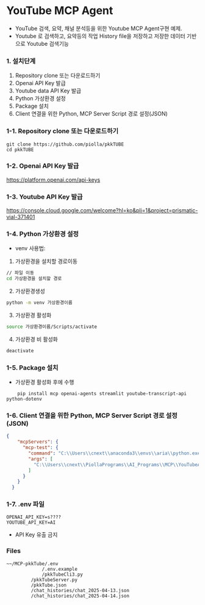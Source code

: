 # YouTube MCP Agent 
- YouTube 검색, 요약, 채널 분석등을 위한 Youtube MCP Agent구현 예제.
- Youtube 로 검색하고, 요약등의 작업 History file을 저장하고 저장한 데이터 기반으로 Youtube 검색기능


### 1. 설치단계  
1) Repository clone 또는 다운로드하기
2) Openai API Key 발급
3) Youtube data API Key 발급
4) Python 가상환경 설정
5) Package 설치
6) Client 연결을 위한 Python, MCP Server Script 경로 설정(JSON)   


### 1-1. Repository clone 또는 다운로드하기
```shell
git clone https://github.com/piolla/pkkTUBE
cd pkkTUBE
```

### 1-2. Openai API Key 발급 
https://platform.openai.com/api-keys 

### 1-3. Youtube API Key 발급 
https://console.cloud.google.com/welcome?hl=ko&pli=1&project=prismatic-vial-371401

### 1-4. Python 가상환경 설정 
- venv 사용법:
1) 가상환경을 설치할 경로이동 
```bash
// 파일 이동
cd 가상환경을 설치할 경로
```
2) 가상환경생성
```bash
python -m venv 가상환경이름
```

3) 가상환경 활성화
```bash
source 가상환경이름/Scripts/activate
```
4) 가상환경 비 활성화
```bash
deactivate
```

### 1-5. Package 설치 
- 가상환경 활성화 후에 수행 
```shell
    pip install mcp openai-agents streamlit youtube-transcript-api python-dotenv
```

### 1-6. Client 연결을 위한 Python, MCP Server Script 경로 설정(JSON)  
```json
{
    "mcpServers": {
      "mcp-test": {
        "command": "C:\\Users\\cnext\\anaconda3\\envs\\aria\\python.exe",
        "args": [
          "C:\\Users\\cnext\\PiollaPrograms\\AI_Programs\\MCP\\YouTubeAgent\\2_mcp_server.py"
        ]
      }
    }
  }
```

### 1-7. .env 파일
```script
OPENAI_API_KEY=s????
YOUTUBE_API_KEY=AI 
```
- API Key 유출 금지 
  

### Files
```script
~~/MCP-pkkTube/.env 
             /.env.example 
             /pkkTubeCli3.py 
	     /pkkTubeServer.py 
	     /pkkTube.json 
	     /chat_histories/chat_2025-04-13.json 
	     /chat_histories/chat_2025-04-14.json 
```
